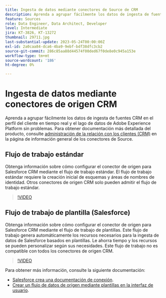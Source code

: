 ```yaml
---
title: Ingesta de datos mediante conectores de Source de CRM
description: Aprenda a agrupar fácilmente los datos de ingesta de fuentes CRM en el perfil del cliente en tiempo real y el lago de datos de Adobe Experience Platform sin problemas.
feature: Sources
role: Data Engineer, Data Architect, Developer
level: Intermediate
jira: KT-3826, KT-13272
thumbnail: 29711.jpg
last-substantial-update: 2023-05-24T00:00:00Z
exl-id: 2a0caa84-dca6-4ba9-9ebf-bdf38dfc3cb2
source-git-commit: 286c85aa88d44574f00ded67f0de8e0c945a153e
workflow-type: tm+mt
source-wordcount: '186'
ht-degree: 0%

---
```


# Ingesta de datos mediante conectores de origen CRM

Aprenda a agrupar fácilmente los datos de ingesta de fuentes CRM en el perfil del cliente en tiempo real y el lago de datos de Adobe Experience Platform sin problemas. Para obtener documentación más detallada del producto, consulte [administración de la relación con los clientes (CRM)](https://experienceleague.adobe.com/docs/experience-platform/sources/home.html?lang=en#access-control-for-sources-in-data-ingestion) en la página de información general de los conectores de Source.

## Flujo de trabajo estándar

Obtenga información sobre cómo configurar el conector de origen para Salesforce CRM mediante el flujo de trabajo estándar. El flujo de trabajo estándar requiere la creación inicial de esquemas y áreas de nombres de identidad. Otros conectores de origen CRM solo pueden admitir el flujo de trabajo estándar.

>[!VIDEO](https://video.tv.adobe.com/v/29711?learn=on&enablevpops)

## Flujo de trabajo de plantilla (Salesforce)

Obtenga información sobre cómo configurar el conector de origen para Salesforce CRM mediante el flujo de trabajo de plantillas. Este flujo de trabajo genera automáticamente los recursos necesarios para la ingesta de datos de Salesforce basados en plantillas. Le ahorra tiempo y los recursos se pueden personalizar según sus necesidades. Este flujo de trabajo no es compatible con todos los conectores de origen CRM.

>[!VIDEO](https://video.tv.adobe.com/v/3419422?learn=on&enablevpops)

Para obtener más información, consulte la siguiente documentación:
* [Salesforce crea una documentación de conexión](https://experienceleague.adobe.com/docs/experience-platform/sources/ui-tutorials/create/crm/salesforce.html).
* [Crear un flujo de datos de origen mediante plantillas en la interfaz de usuario](https://experienceleague.adobe.com/docs/experience-platform/sources/ui-tutorials/templates.html#).

